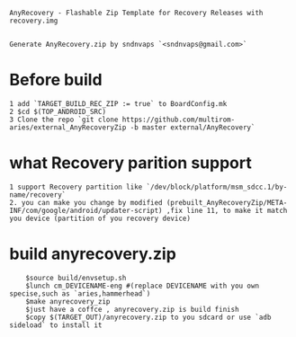 	AnyRecovery - Flashable Zip Template for Recovery Releases with recovery.img


	Generate AnyRecovery.zip by sndnvaps `<sndnvaps@gmail.com>`


# Before build

	1 add `TARGET_BUILD_REC_ZIP := true` to BoardConfig.mk
	2 $cd $(TOP_ANDROID_SRC)
	3 Clone the repo `git clone https://github.com/multirom-aries/external_AnyRecoveryZip -b master external/AnyRecovery`

# what Recovery parition support 
	1 support Recovery partition like `/dev/block/platform/msm_sdcc.1/by-name/recovery`
	2. you can make you change by modified (prebuilt_AnyRecoveryZip/META-INF/com/google/android/updater-script) ,fix line 11, to make it match you device (partition of you recovery device)

#  build anyrecovery.zip

```
	$source build/envsetup.sh
	$lunch cm_DEVICENAME-eng #(replace DEVICENAME with you own specise,such as `aries,hammerhead`)
	$make anyrecovery_zip 
	$just have a coffce , anyrecovery.zip is build finish
	$copy $(TARGET_OUT)/anyrecovery.zip to you sdcard or use `adb sideload` to install it
```	
